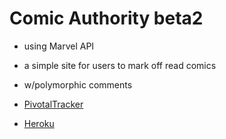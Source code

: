 # Comic Authority beta2

* using Marvel API

* a simple site for users to mark off read comics

* w/polymorphic comments

* [PivotalTracker](https://www.pivotaltracker.com/s/projects/1047528#)

* [Heroku](http://cab2.herokuapp.com/)